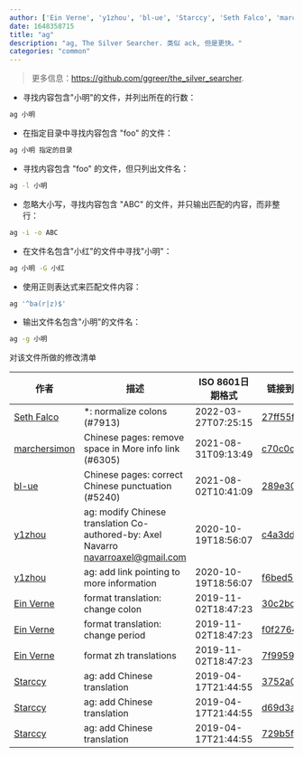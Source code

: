```yaml
---
author: ['Ein Verne', 'y1zhou', 'bl-ue', 'Starccy', 'Seth Falco', 'marchersimon']
date: 1648358715
title: "ag"
description: "ag, The Silver Searcher. 类似 ack, 但是更快。"
categories: "common"
---
```

> 更多信息：<https://github.com/ggreer/the_silver_searcher>.

- 寻找内容包含"小明"的文件，并列出所在的行数：

```bash
ag 小明
```

- 在指定目录中寻找内容包含 "foo" 的文件：

```bash
ag 小明 指定的目录
```

- 寻找内容包含 "foo" 的文件，但只列出文件名：

```bash
ag -l 小明
```

- 忽略大小写，寻找内容包含 "ABC" 的文件，并只输出匹配的内容，而非整行：

```bash
ag -i -o ABC
```

- 在文件名包含"小红"的文件中寻找"小明"：

```bash
ag 小明 -G 小红
```

- 使用正则表达式来匹配文件内容：

```bash
ag '^ba(r|z)$'
```

- 输出文件名包含"小明"的文件名：

```bash
ag -g 小明
```
对该文件所做的修改清单


作者 | 描述 | ISO 8601日期格式 | 链接到GitHub
------|-----|-----|-----
[Seth Falco](mailto:seth@falco.fun) | *: normalize colons (#7913) | 2022-03-27T07:25:15 | [27ff55fc2eea](https://github.com/tldr-pages/tldr/commit/27ff55fc2eea445eb5216c3b1d934960539fc024)
[marchersimon](mailto:50295997+marchersimon@users.noreply.github.com) | Chinese pages: remove space in More info link (#6305) | 2021-08-31T09:13:49 | [c70c0c26884e](https://github.com/tldr-pages/tldr/commit/c70c0c26884ee74fabb640cd842d1e4c72d9df4b)
[bl-ue](mailto:54780737+bl-ue@users.noreply.github.com) | Chinese pages: correct Chinese punctuation (#5240) | 2021-08-02T10:41:09 | [289e30dfb3d1](https://github.com/tldr-pages/tldr/commit/289e30dfb3d1d73bade9e3610e12bfc90e9270ae)
[y1zhou](mailto:17245097+y1zhou@users.noreply.github.com) | ag: modify Chinese translation Co-authored-by: Axel Navarro <navarroaxel@gmail.com> | 2020-10-19T18:56:07 | [c4a3ddad26d9](https://github.com/tldr-pages/tldr/commit/c4a3ddad26d9f6356a3301949081678aace95878)
[y1zhou](mailto:zhou.zy.yi@gmail.com) | ag: add link pointing to more information | 2020-10-19T18:56:07 | [f6bed5c8fe23](https://github.com/tldr-pages/tldr/commit/f6bed5c8fe2311b2a2c88d0569312e160982eadf)
[Ein Verne](mailto:einverne@gmail.com) | format translation: change colon | 2019-11-02T18:47:23 | [30c2bd4c7ca2](https://github.com/tldr-pages/tldr/commit/30c2bd4c7ca2385e09cc00f15ad651e195b82e65)
[Ein Verne](mailto:einverne@gmail.com) | format translation: change period | 2019-11-02T18:47:23 | [f0f2764de273](https://github.com/tldr-pages/tldr/commit/f0f2764de2737f4c7bc75feeec5499117dea6ed0)
[Ein Verne](mailto:einverne@gmail.com) | format zh translations | 2019-11-02T18:47:23 | [7f995941edad](https://github.com/tldr-pages/tldr/commit/7f995941edaddaa6bd3208856ec539f5439f7ef4)
[Starccy](mailto:452276725@qq.com) | ag: add Chinese translation | 2019-04-17T21:44:55 | [3752a0bc81ae](https://github.com/tldr-pages/tldr/commit/3752a0bc81ae1d253489d74554fef5a6633ccfc8)
[Starccy](mailto:452276725@qq.com) | ag: add Chinese translation | 2019-04-17T21:44:55 | [d69d3ac65799](https://github.com/tldr-pages/tldr/commit/d69d3ac65799bba2d06425198318fdae956a009f)
[Starccy](mailto:452276725@qq.com) | ag: add Chinese translation | 2019-04-17T21:44:55 | [729b5f1008c7](https://github.com/tldr-pages/tldr/commit/729b5f1008c7fcf80982af4bd87d239daf0eb311)

